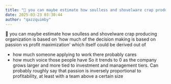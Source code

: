 ```yaml
---
title: "💭 you can maybe estimate how soulless and shovelware crap producing organization is based on..."
date: 2025-03-23 03:30:44
author: "qazzquimby"
---
```


💭 you can maybe estimate how soulless and shovelware crap producing organization is based on 'how much of the decision making is based on passion vs profit maximization'
which itself could be derived out of
- how much someone applying to work there probably cares 
- how much voice those people have
So it trends to 0 as the company grows larger and more tied to investment and management tiers. Can probably roughly say that passion is inversely proportional to profitability, at least with a team above a certain size